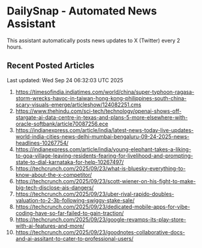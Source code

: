 # DailySnap - Automated News Assistant

This assistant automatically posts news updates to X (Twitter) every 2 hours.

## Recent Posted Articles

Last updated: Wed Sep 24 06:32:03 UTC 2025

1. https://timesofindia.indiatimes.com/world/china/super-typhoon-ragasa-storm-wrecks-havoc-in-taiwan-hong-kong-philippines-south-china-scary-visuals-emerge/articleshow/124082251.cms
2. https://www.thehindu.com/sci-tech/technology/openai-shows-off-stargate-ai-data-centre-in-texas-and-plans-5-more-elsewhere-with-oracle-softbank/article70087256.ece
3. https://indianexpress.com/article/india/latest-news-today-live-updates-world-india-cities-news-delhi-mumbai-bengaluru-09-24-2025-news-headlines-10267754/
4. https://indianexpress.com/article/india/young-elephant-takes-a-liking-to-goa-village-leaving-residents-fearing-for-livelihood-and-prompting-state-to-dial-karnataka-for-help-10267497/
5. https://techcrunch.com/2025/09/23/what-is-bluesky-everything-to-know-about-the-x-competitor/
6. https://techcrunch.com/2025/09/23/scott-wiener-on-his-fight-to-make-big-tech-disclose-ais-dangers/
7. https://techcrunch.com/2025/09/23/uber-rival-rapido-doubles-valuation-to-2-3b-following-swiggy-stake-sale/
8. https://techcrunch.com/2025/09/23/dedicated-mobile-apps-for-vibe-coding-have-so-far-failed-to-gain-traction/
9. https://techcrunch.com/2025/09/23/google-revamps-its-play-store-with-ai-features-and-more/
10. https://techcrunch.com/2025/09/23/goodnotes-collaborative-docs-and-ai-assitant-to-cater-to-professional-users/
